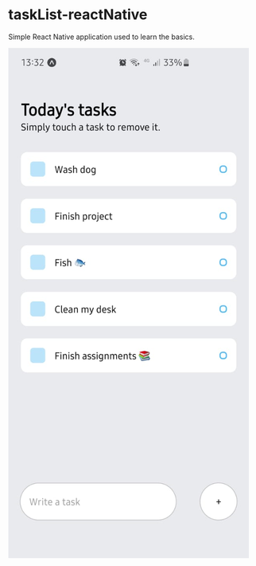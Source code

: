 # taskList-reactNative

Simple React Native application used to learn the basics.

![Screenshot](Preview2.png)
